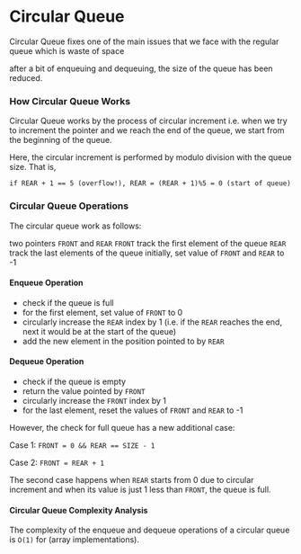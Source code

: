 # Circular Queue

Circular Queue fixes one of the main issues that we face with the regular queue which is waste of space 

after a bit of enqueuing and dequeuing, the size of the queue has been reduced.

### How Circular Queue Works

Circular Queue works by the process of circular increment i.e. when we try to increment the pointer and we reach the end of the queue, we start from the beginning of the queue.

Here, the circular increment is performed by modulo division with the queue size. That is,


`if REAR + 1 == 5 (overflow!), REAR = (REAR + 1)%5 = 0 (start of queue)`

### Circular Queue Operations

The circular queue work as follows:

two pointers `FRONT` and `REAR`
`FRONT` track the first element of the queue
`REAR` track the last elements of the queue
initially, set value of `FRONT` and `REAR` to -1

#### Enqueue Operation

* check if the queue is full
* for the first element, set value of `FRONT` to 0
* circularly increase the `REAR` index by 1 (i.e. if the `REAR` reaches the end, next it would be at the start of the queue)
* add the new element in the position pointed to by `REAR`

#### Dequeue Operation

* check if the queue is empty
* return the value pointed by `FRONT`
* circularly increase the `FRONT` index by 1
* for the last element, reset the values of `FRONT` and `REAR` to -1

However, the check for full queue has a new additional case:

Case 1: `FRONT = 0 && REAR == SIZE - 1`

Case 2: `FRONT = REAR + 1`

The second case happens when `REAR` starts from 0 due to circular increment and when its value is just 1 less than `FRONT`, the queue is full.

#### Circular Queue Complexity Analysis

The complexity of the enqueue and dequeue operations of a circular queue is `O(1)` for (array implementations).
